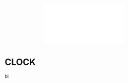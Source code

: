 <div id="" align="center">
  <img src="./assets/readmeImg/timeClock.png" alt="Logo clock" width="50%" />
</div>

# CLOCK
bi